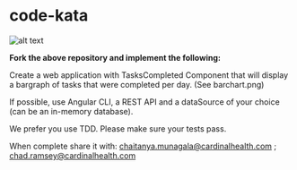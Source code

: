 # code-kata

![alt text](https://github.com/chaitanya81/code-kata/blob/master/barchart.png)

**Fork the above repository and implement the following:**

Create a web application with TasksCompleted Component that will display a bargraph of tasks that were completed per day. (See barchart.png)

If possible, use Angular CLI, a REST API and a dataSource of your choice (can be an in-memory database).

We prefer you use TDD.  Please make sure your tests pass.

When complete share it with:
chaitanya.munagala@cardinalhealth.com ; chad.ramsey@cardinalhealth.com
